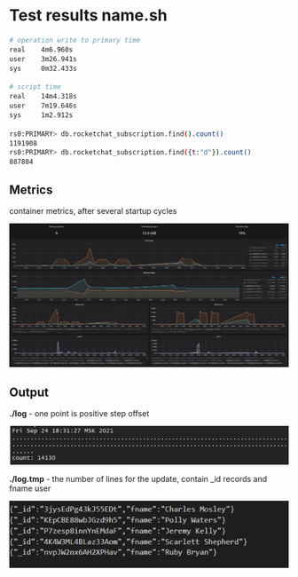 # Test results name.sh

```sh
# operation write to primary time
real    4m6.960s
user    3m26.941s
sys     0m32.433s

# script time
real    14m4.318s
user    7m19.646s
sys     1m2.912s

rs0:PRIMARY> db.rocketchat_subscription.find().count()
1191908
rs0:PRIMARY> db.rocketchat_subscription.find({t:"d"}).count()
887884
```

## Metrics

container metrics, after several startup cycles

![metrics](./fname.jpeg)

## Output

**./log** - one point is positive step offset

![log](./log.jpeg)

**./log.tmp** - the number of lines for the update, contain _id records and fname user

![tmp](./tmp.jpeg)
